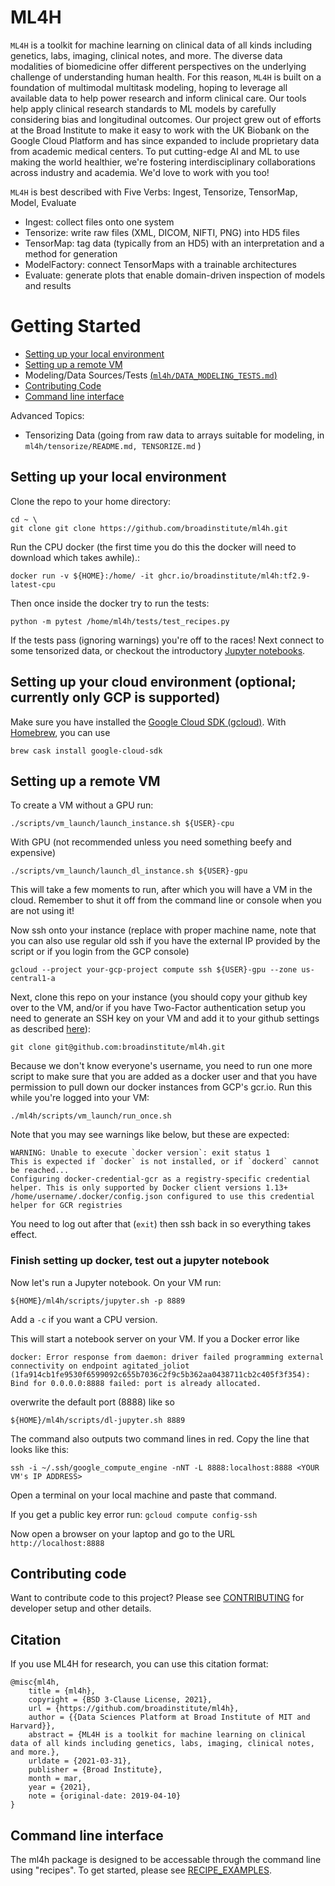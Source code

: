 # ML4H
`ML4H` is a toolkit for machine learning on clinical data of all kinds including genetics, labs, imaging, clinical notes, and more. The diverse data modalities of biomedicine offer different perspectives on the underlying challenge of understanding human health. For this reason, `ML4H` is built on a foundation of multimodal multitask modeling, hoping to leverage all available data to help power research and inform clinical care. Our tools help apply clinical research standards to ML models by carefully considering bias and longitudinal outcomes. Our project grew out of efforts at the Broad Institute to make it easy to work with the UK Biobank on the Google Cloud Platform and has since expanded to include proprietary data from academic medical centers. To put cutting-edge AI and ML to use making the world healthier, we're fostering interdisciplinary collaborations across industry and academia.  We'd love to work with you too!    

`ML4H` is best described with Five Verbs: Ingest, Tensorize, TensorMap, Model, Evaluate
* Ingest: collect files onto one system
* Tensorize: write raw files (XML, DICOM, NIFTI, PNG) into HD5 files
* TensorMap: tag data (typically from an HD5) with an interpretation and a method for generation
* ModelFactory: connect TensorMaps with a trainable architectures
* Evaluate: generate plots that enable domain-driven inspection of models and results

# Getting Started
* [Setting up your local environment](#setting-up-your-local-environment)
* [Setting up a remote VM](#setting-up-a-remote-vm)
* Modeling/Data Sources/Tests [(`ml4h/DATA_MODELING_TESTS.md`)](ml4h/DATA_MODELING_TESTS.md)
* [Contributing Code](#contributing-code)
* [Command line interface](#command-line-interface)

Advanced Topics:
* Tensorizing Data (going from raw data to arrays suitable for modeling, in `ml4h/tensorize/README.md, TENSORIZE.md` )

## Setting up your local environment

Clone the repo to your home directory:
```
cd ~ \
git clone git clone https://github.com/broadinstitute/ml4h.git
```

Run the CPU docker (the first time you do this the docker will need to download which takes awhile).:
```
docker run -v ${HOME}:/home/ -it ghcr.io/broadinstitute/ml4h:tf2.9-latest-cpu
```

Then once inside the docker try to run the tests:
```
python -m pytest /home/ml4h/tests/test_recipes.py
```
If the tests pass (ignoring warnings) you're off to the races!
Next connect to some tensorized data, or checkout the introductory [Jupyter notebooks](notebooks/).


## Setting up your cloud environment (optional; currently only GCP is supported) 
Make sure you have installed the [Google Cloud SDK (gcloud)](https://cloud.google.com/sdk/docs/downloads-interactive). With [Homebrew](https://brew.sh/), you can use
```
brew cask install google-cloud-sdk
```

## Setting up a remote VM
To create a VM without a GPU run:
```
./scripts/vm_launch/launch_instance.sh ${USER}-cpu
```
With GPU (not recommended unless you need something beefy and expensive)
```
./scripts/vm_launch/launch_dl_instance.sh ${USER}-gpu
```
This will take a few moments to run, after which you will have a VM in the cloud.  Remember to shut it off from the command line or console when you are not using it!  

Now ssh onto your instance (replace with proper machine name, note that you can also use regular old ssh if you have the external IP provided by the script or if you login from the GCP console)
```
gcloud --project your-gcp-project compute ssh ${USER}-gpu --zone us-central1-a
```

Next, clone this repo on your instance (you should copy your github key over to the VM, and/or if you have Two-Factor authentication setup you need to generate an SSH key on your VM and add it to your github settings as described [here](https://help.github.com/articles/generating-a-new-ssh-key-and-adding-it-to-the-ssh-agent/#platform-linux)):
```
git clone git@github.com:broadinstitute/ml4h.git
```

Because we don't know everyone's username, you need to run one more script to make sure that you are added as a docker user and that you have permission to pull down our docker instances from GCP's gcr.io. Run this while you're logged into your VM:
```
./ml4h/scripts/vm_launch/run_once.sh
```

Note that you may see warnings like below, but these are expected:
```
WARNING: Unable to execute `docker version`: exit status 1
This is expected if `docker` is not installed, or if `dockerd` cannot be reached...
Configuring docker-credential-gcr as a registry-specific credential helper. This is only supported by Docker client versions 1.13+
/home/username/.docker/config.json configured to use this credential helper for GCR registries
```

You need to log out after that (`exit`) then ssh back in so everything takes effect.


### Finish setting up docker, test out a jupyter notebook
Now let's run a Jupyter notebook.  On your VM run:

```
${HOME}/ml4h/scripts/jupyter.sh -p 8889
```
Add a ```-c``` if you want a CPU version.

This will start a notebook server on your VM. If you a Docker error like
```
docker: Error response from daemon: driver failed programming external connectivity on endpoint agitated_joliot (1fa914cb1fe9530f6599092c655b7036c2f9c5b362aa0438711cb2c405f3f354): Bind for 0.0.0.0:8888 failed: port is already allocated.
```
overwrite the default port (8888) like so
```
${HOME}/ml4h/scripts/dl-jupyter.sh 8889
```
The command also outputs two command lines in red.
Copy the line that looks like this:
```
ssh -i ~/.ssh/google_compute_engine -nNT -L 8888:localhost:8888 <YOUR VM's IP ADDRESS>
```
Open a terminal on your local machine and paste that command.  

If you get a public key error run: `gcloud compute config-ssh`

Now open a browser on your laptop and go to the URL `http://localhost:8888`

## Contributing code

Want to contribute code to this project? Please see [CONTRIBUTING](./CONTRIBUTING.md) for developer setup and other details.

## Citation
If you use ML4H for research, you can use this citation format:
```
@misc{ml4h,
	title = {ml4h},
	copyright = {BSD 3-Clause License, 2021},
	url = {https://github.com/broadinstitute/ml4h},
	author = {{Data Sciences Platform at Broad Institute of MIT and Harvard}},
	abstract = {ML4H is a toolkit for machine learning on clinical data of all kinds including genetics, labs, imaging, clinical notes, and more.},
	urldate = {2021-03-31},
	publisher = {Broad Institute},
	month = mar,
	year = {2021},
	note = {original-date: 2019-04-10}
}
```

## Command line interface
The ml4h package is designed to be accessable through the command line using "recipes".
To get started, please see [RECIPE_EXAMPLES](./RECIPE_EXAMPLES.md).

